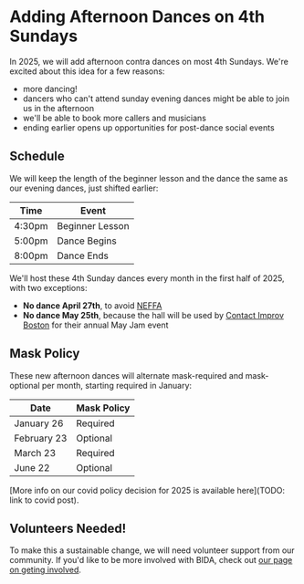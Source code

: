 # Adding Afternoon Dances on 4th Sundays
In 2025, we will add afternoon contra dances on most 4th Sundays. We're excited about this idea for a few reasons:
- more dancing!
- dancers who can't attend sunday evening dances might be able to join us in the afternoon
- we'll be able to book more callers and musicians
- ending earlier opens up opportunities for post-dance social events
## Schedule
We will keep the length of the beginner lesson and the dance the same as our evening dances, just shifted earlier: 

| Time   | Event           |
| ------ | --------------- |
| 4:30pm | Beginner Lesson |
| 5:00pm | Dance Begins    |
| 8:00pm | Dance Ends      |

We'll host these 4th Sunday dances every month in the first half of 2025, with two exceptions:
- **No dance April 27th**, to avoid [NEFFA](https://www.neffa.org/festival-home/)
- **No dance May 25th**, because the hall will be used by [Contact Improv Boston](https://contactimprovboston.com/yearly_events) for their annual May Jam event
## Mask Policy
These new afternoon dances will alternate mask-required and mask-optional per month, starting required in January:

| Date    | Mask Policy |
| -------- | ----------- |
| January 26  | Required    |
| February 23 | Optional    |
| March 23   | Required    |
| June 22    | Optional    |

[More info on our covid policy decision for 2025 is available here](TODO: link to covid post).
## Volunteers Needed!
To make this a sustainable change, we will need volunteer support from our community. If you'd like to be more involved with BIDA, check out [our page on geting involved](https://www.bidadance.org/get-involved).
